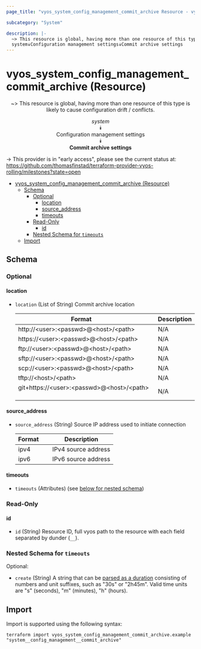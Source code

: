 ```yaml
---
page_title: "vyos_system_config_management_commit_archive Resource - vyos"

subcategory: "System"

description: |-
  ~> This resource is global, having more than one resource of this type is likely to cause configuration drift / conflicts.
  system⯯Configuration management settings⯯Commit archive settings
---
```


# vyos_system_config_management_commit_archive (Resource)
<center>

~> This resource is global, having more than one resource of this type is likely to cause configuration drift / conflicts.

*system*  
⯯  
Configuration management settings  
⯯  
**Commit archive settings**


</center>

-> This provider is in "early access", please see the current status at: https://github.com/thomasfinstad/terraform-provider-vyos-rolling/milestones?state=open

<!--TOC-->

- [vyos_system_config_management_commit_archive (Resource)](#vyos_system_config_management_commit_archive-resource)
  - [Schema](#schema)
    - [Optional](#optional)
      - [location](#location)
      - [source_address](#source_address)
      - [timeouts](#timeouts)
    - [Read-Only](#read-only)
      - [id](#id)
    - [Nested Schema for `timeouts`](#nested-schema-for-timeouts)
  - [Import](#import)

<!--TOC-->

<!-- schema generated by tfplugindocs -->
## Schema

### Optional

#### location
- `location` (List of String) Commit archive location

    |  Format                                     &emsp;|  Description  |
    |---------------------------------------------|---------------|
    |  http://&lt;user&gt;:&lt;passwd&gt;@&lt;host&gt;/&lt;path&gt;       &emsp;|  N/A          |
    |  https://&lt;user&gt;:&lt;passwd&gt;@&lt;host&gt;/&lt;path&gt;      &emsp;|  N/A          |
    |  ftp://&lt;user&gt;:&lt;passwd&gt;@&lt;host&gt;/&lt;path&gt;        &emsp;|  N/A          |
    |  sftp://&lt;user&gt;:&lt;passwd&gt;@&lt;host&gt;/&lt;path&gt;       &emsp;|  N/A          |
    |  scp://&lt;user&gt;:&lt;passwd&gt;@&lt;host&gt;/&lt;path&gt;        &emsp;|  N/A          |
    |  tftp://&lt;host&gt;/&lt;path&gt;                       &emsp;|  N/A          |
    |  git+https://&lt;user&gt;:&lt;passwd&gt;@&lt;host&gt;/&lt;path&gt;  &emsp;|  N/A          |
#### source_address
- `source_address` (String) Source IP address used to initiate connection

    |  Format  &emsp;|  Description          |
    |----------|-----------------------|
    |  ipv4    &emsp;|  IPv4 source address  |
    |  ipv6    &emsp;|  IPv6 source address  |
#### timeouts
- `timeouts` (Attributes) (see [below for nested schema](#nestedatt--timeouts))

### Read-Only

#### id
- `id` (String) Resource ID, full vyos path to the resource with each field separated by dunder (`__`).

<a id="nestedatt--timeouts"></a>
### Nested Schema for `timeouts`

Optional:

- `create` (String) A string that can be [parsed as a duration](https://pkg.go.dev/time#ParseDuration) consisting of numbers and unit suffixes, such as &#34;30s&#34; or &#34;2h45m&#34;. Valid time units are &#34;s&#34; (seconds), &#34;m&#34; (minutes), &#34;h&#34; (hours).

## Import

Import is supported using the following syntax:

```shell
terraform import vyos_system_config_management_commit_archive.example "system__config_management__commit_archive"
```
